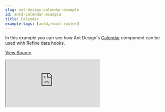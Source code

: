 ```yaml
---
slug: ant-design-calendar-example
id: antd-calendar-example
title: Calendar
example-tags: [antd,react-router]
---
```


In this example you can see how Ant Design's [Calendar](https://ant.design/components/calendar) component can be used with Refine data hooks.

[View Source](https://github.com/pankod/refine/tree/master/examples/calendar)

<iframe loading="lazy" src="https://stackblitz.com//github/pankod/refine/tree/master/examples/calendar?embed=1&view=preview&theme=dark&preset=node"
    style={{width: "100%", height:"80vh", border: "0px", borderRadius: "8px", overflow:"hidden"}}
    title="refine-tutorial"
></iframe>